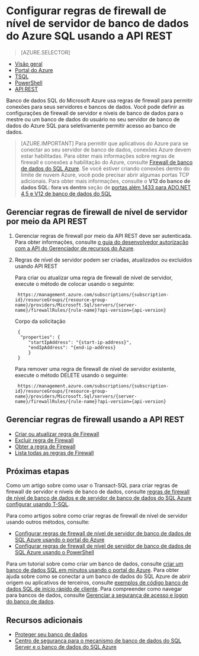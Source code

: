<properties
    pageTitle="Regras de firewall de nível de servidor de banco de dados do SQL Azure usando a API REST | Microsoft Azure"
    description="Saiba como configurar o firewall para endereços IP que acessar bancos de dados do SQL Azure."
    services="sql-database"
    documentationCenter=""
    authors="stevestein"
    manager="jhubbard"
    editor=""/>


<tags
    ms.service="sql-database"
    ms.workload="data-management"
    ms.tgt_pltfrm="na"
    ms.devlang="dotnet"
    ms.topic="article" 
    ms.date="08/09/2016"
    ms.author="sstein"/>


#  <a name="configure-azure-sql-database-server-level-firewall-rules-using-the-rest-api"></a>Configurar regras de firewall de nível de servidor de banco de dados do Azure SQL usando a API REST


> [AZURE.SELECTOR]
- [Visão geral](sql-database-firewall-configure.md)
- [Portal do Azure](sql-database-configure-firewall-settings.md)
- [TSQL](sql-database-configure-firewall-settings-tsql.md)
- [PowerShell](sql-database-configure-firewall-settings-powershell.md)
- [API REST](sql-database-configure-firewall-settings-rest.md)


Banco de dados SQL do Microsoft Azure usa regras de firewall para permitir conexões para seus servidores e bancos de dados. Você pode definir as configurações de firewall de servidor e níveis de banco de dados para o mestre ou um banco de dados do usuário no seu servidor de banco de dados do Azure SQL para seletivamente permitir acesso ao banco de dados.

> [AZURE.IMPORTANT] Para permitir que aplicativos do Azure para se conectar ao seu servidor de banco de dados, conexões Azure devem estar habilitadas. Para obter mais informações sobre regras de firewall e conexões a habilitação do Azure, consulte [Firewall de banco de dados do SQL Azure](sql-database-firewall-configure.md). Se você estiver criando conexões dentro do limite de nuvem Azure, você pode precisar abrir algumas portas TCP adicionais. Para obter mais informações, consulte o **V12 do banco de dados SQL: fora vs dentro** seção de [portas além 1433 para ADO.NET 4,5 e V12 de banco de dados do SQL](sql-database-develop-direct-route-ports-adonet-v12.md)


## <a name="manage-server-level-firewall-rules-through-rest-api"></a>Gerenciar regras de firewall de nível de servidor por meio da API REST
1. Gerenciar regras de firewall por meio da API REST deve ser autenticada. Para obter informações, consulte [o guia do desenvolvedor autorização com a API do Gerenciador de recursos do Azure](../resource-manager-api-authentication.md).
2. Regras de nível de servidor podem ser criadas, atualizados ou excluídos usando API REST

    Para criar ou atualizar uma regra de firewall de nível de servidor, execute o método de colocar usando o seguinte:
 
        https://management.azure.com/subscriptions/{subscription-id}/resourceGroups/{resource-group-name}/providers/Microsoft.Sql/servers/{server-name}/firewallRules/{rule-name}?api-version={api-version}
    
    Corpo da solicitação

        {
         "properties": { 
            "startIpAddress": "{start-ip-address}", 
            "endIpAddress": "{end-ip-address}
            }
        } 
 

    Para remover uma regra de firewall de nível de servidor existente, execute o método DELETE usando o seguinte:
     
        https://management.azure.com/subscriptions/{subscription-id}/resourceGroups/{resource-group-name}/providers/Microsoft.Sql/servers/{server-name}/firewallRules/{rule-name}?api-version={api-version}


## <a name="manage-firewall-rules-using-the-rest-api"></a>Gerenciar regras de firewall usando a API REST

* [Criar ou atualizar regra de Firewall](https://msdn.microsoft.com/library/azure/mt445501.aspx)
* [Excluir regra de Firewall](https://msdn.microsoft.com/library/azure/mt445502.aspx)
* [Obter a regra de Firewall](https://msdn.microsoft.com/library/azure/mt445503.aspx)
* [Lista todas as regras de Firewall](https://msdn.microsoft.com/library/azure/mt604478.aspx)
 
## <a name="next-steps"></a>Próximas etapas

Como um artigo sobre como usar o Transact-SQL para criar regras de firewall de servidor e níveis de banco de dados, consulte [regras de firewall de nível de banco de dados e de servidor de banco de dados do SQL Azure configurar usando T-SQL](sql-database-configure-firewall-settings-tsql.md). 

Para como artigos sobre como criar regras de firewall de nível de servidor usando outros métodos, consulte: 

- [Configurar regras de firewall de nível de servidor de banco de dados de SQL Azure usando o portal do Azure](sql-database-configure-firewall-settings.md)
- [Configurar regras de firewall de nível de servidor de banco de dados de SQL Azure usando o PowerShell](sql-database-configure-firewall-settings-powershell.md)

Para um tutorial sobre como criar um banco de dados, consulte [criar um banco de dados SQL em minutos usando o portal do Azure](sql-database-get-started.md).
Para obter ajuda sobre como se conectar a um banco de dados do SQL Azure de abrir origem ou aplicativos de terceiros, consulte [exemplos de código banco de dados SQL de início rápido de cliente](https://msdn.microsoft.com/library/azure/ee336282.aspx).
Para compreender como navegar para bancos de dados, consulte [Gerenciar a segurança de acesso e logon do banco de dados](https://msdn.microsoft.com/library/azure/ee336235.aspx).


## <a name="additional-resources"></a>Recursos adicionais

- [Proteger seu banco de dados](sql-database-security.md)
- [Centro de segurança para o mecanismo de banco de dados do SQL Server e o banco de dados do SQL Azure](https://msdn.microsoft.com/library/bb510589)

<!--Image references-->
[1]: ./media/sql-database-configure-firewall-settings/AzurePortalBrowseForFirewall.png
[2]: ./media/sql-database-configure-firewall-settings/AzurePortalFirewallSettings.png
<!--anchors-->

 
